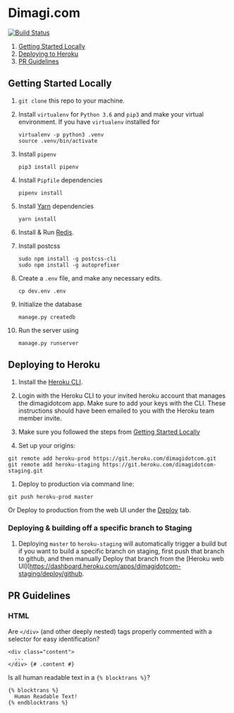 # Dimagi.com

[![Build Status](https://travis-ci.org/dimagi/dimagi.com.svg?branch=master)](https://travis-ci.org/dimagi/dimagi.com)

1. [Getting Started Locally](#getting-started-locally)
2. [Deploying to Heroku](#deploying-to-heroku)
3. [PR Guidelines](#pr-guidelines)

## Getting Started Locally

1. `git clone` this repo to your machine.

1. Install `virtualenv` for `Python 3.6` and `pip3` and make your virtual environment. If you have `virtualenv` installed for
    ```
    virtualenv -p python3 .venv
    source .venv/bin/activate
    ```

1. Install `pipenv`
    ```
    pip3 install pipenv
    ```
 
1. Install `Pipfile` dependencies
    ```
    pipenv install
    ```

1. Install [Yarn](https://yarnpkg.com/en/docs/install) dependencies
    ```
    yarn install
    ```

1. Install & Run [Redis](https://redis.io/).

1. Install postcss
    ```
    sudo npm install -g postcss-cli
    sudo npm install -g autoprefixer
    ```

1. Create a `.env` file, and make any necessary edits.
    ```
    cp dev.env .env
    ```
    
1. Initialize the database
    ```
    manage.py createdb
    ```

1. Run the server using
    ```
    manage.py runserver
    ```


## Deploying to Heroku

1. Install the [Heroku CLI](https://devcenter.heroku.com/articles/heroku-cli).

1. Login with the Heroku CLI to your invited heroku account that manages the dimagidotcom app.
Make sure to add your keys with the CLI. These instructions should have been emailed to you with the
Heroku team member invite.

1. Make sure you followed the steps from [Getting Started Locally](#getting-started-locally)

1. Set up your origins:

```
git remote add heroku-prod https://git.heroku.com/dimagidotcom.git
git remote add heroku-staging https://git.heroku.com/dimagidotcom-staging.git
```

1. Deploy to production via command line:

```
git push heroku-prod master
```

Or Deploy to production from the web UI under the [Deploy](https://dashboard.heroku.com/apps/dimagidotcom/deploy/github) tab.


### Deploying & building off a specific branch to Staging

1. Deploying `master` to `heroku-staging` will automatically trigger a build but if you want to build a specific branch on staging,
first push that branch to github, and then manually Deploy that branch from the [Heroku web UI](https://dashboard.heroku.com/apps/dimagidotcom-staging/deploy/github.


## PR Guidelines

### HTML

Are `</div>` (and other deeply nested) tags properly commented with a selector for easy identification?
```
<div class="content">
  ...
</div> {# .content #}
```


Is all human readable text in a `{% blocktrans %}`?
```
{% blocktrans %}
  Human Readable Text!
{% endblocktrans %}
```
